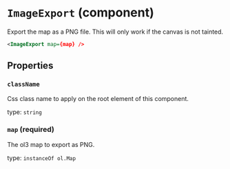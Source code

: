 `ImageExport` (component)
=========================

Export the map as a PNG file. This will only work if the canvas is not tainted.

```xml
<ImageExport map={map} />
```

Properties
----------

### `className`

Css class name to apply on the root element of this component.

type: `string`



### `map` (required)

The ol3 map to export as PNG.

type: `instanceOf ol.Map`

